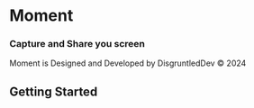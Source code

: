 # Moment

### Capture and Share you screen


Moment is Designed and Developed by DisgruntledDev &copy; 2024


## Getting Started
